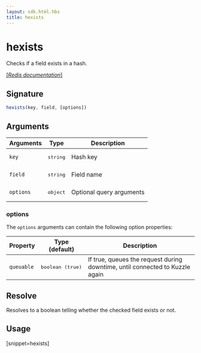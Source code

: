 ```yaml
---
layout: sdk.html.hbs
title: hexists
---
```


# hexists

Checks if a field exists in a hash.

[[_Redis documentation_]](https://redis.io/commands/hexists)

## Signature

```js
hexists(key, field, [options])

```

## Arguments

| Arguments    | Type    | Description |
|--------------|---------|-------------|
| `key` | <pre>string</pre> | Hash key |
| `field` | <pre>string</pre> | Field name |
| ``options`` | <pre>object</pre> | Optional query arguments |

### options

The `options` arguments can contain the following option properties:

| Property   | Type (default)   | Description                       |
| ---------- | ------- | --------------------------------- |
| `queuable` | <pre>boolean (true)</pre> | If true, queues the request during downtime, until connected to Kuzzle again |

## Resolve

Resolves to a boolean telling whether the checked field exists or not.

## Usage

[snippet=hexists]
